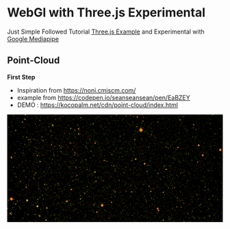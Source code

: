 # WebGl with Three.js Experimental

Just Simple Followed Tutorial [Three.js Example](https://threejs.org/examples/) and Experimental with [Google Mediapipe](https://google.github.io/mediapipe/)

## Point-Cloud

<strong>First Step</strong>

- Inspiration from https://noni.cmiscm.com/
- example from https://codepen.io/seanseansean/pen/EaBZEY
- DEMO : https://kocopalm.net/cdn/point-cloud/index.html

<img src="./captures/point-cloud.png">
